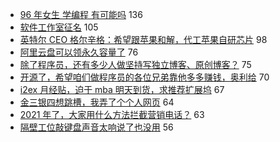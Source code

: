 - [96 年女生 学编程 有可能吗](https://www.v2ex.com/t/765087) 136
- [软件工作室征名](https://www.v2ex.com/t/765071) 105
- [英特尔 CEO 格尔辛格：希望跟苹果和解，代工苹果自研芯片](https://www.v2ex.com/t/764844) 98
- [阿里云盘可以领永久容量了](https://www.v2ex.com/t/764995) 76
- [除了程序员，还有多少人做坚持写独立博客、原创博客？](https://www.v2ex.com/t/764879) 75
- [开源了，希望咱们做程序员的各位兄弟靠他多多赚钱，奥利给](https://www.v2ex.com/t/764830) 70
- [i2ex 月经贴，迫于 mba 明天到货，求推荐扩展坞](https://www.v2ex.com/t/764924) 67
- [金三银四想跳槽，我弄了个个人网页](https://www.v2ex.com/t/764950) 64
- [2021 年了，大家用什么方法拦截营销电话？](https://www.v2ex.com/t/764883) 63
- [隔壁工位敲键盘声音太响说了也没用](https://www.v2ex.com/t/765091) 56